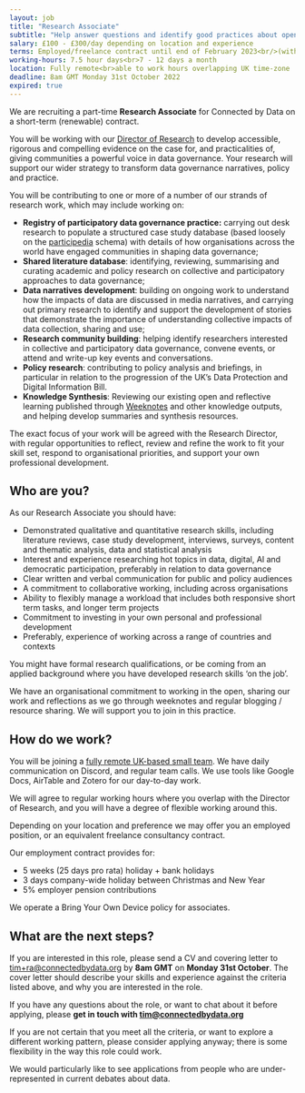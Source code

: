 ```yaml
---
layout: job
title: "Research Associate"
subtitle: "Help answer questions and identify good practices about open, collective and participatory data governance"
salary: £100 - £300/day depending on location and experience
terms: Employed/freelance contract until end of February 2023<br/>(with possibility of renewal)
working-hours: 7.5 hour days<br>7 - 12 days a month
location: Fully remote<br>able to work hours overlapping UK time-zone
deadline: 8am GMT Monday 31st October 2022
expired: true
---
```


We are recruiting a part-time **Research Associate** for Connected by Data on a short-term (renewable) contract.

You will be working with our [Director of Research](https://connectedbydata.org/team/tim-davies) to develop accessible, rigorous and compelling evidence on the case for, and practicalities of, giving communities a powerful voice in data governance. Your research will support our wider strategy to transform data governance narratives, policy and practice.

You will be contributing to one or more of a number of our strands of research work, which may include working on:

* **Registry of participatory data governance practice:** carrying out desk research to populate a structured case study database (based loosely on the [participedia](https://participedia.net/) schema) with details of how organisations across the world have engaged communities in shaping data governance;
* **Shared literature database**: identifying, reviewing, summarising and curating academic and policy research on collective and participatory approaches to data governance;
* **Data narratives development**: building on ongoing work to understand how the impacts of data are discussed in media narratives, and carrying out primary research to identify and support the development of stories that demonstrate the importance of understanding collective impacts of data collection, sharing and use;
* **Research community building**: helping identify researchers interested in collective and participatory data governance, convene events, or attend and write-up key events and conversations.  
* **Policy research**: contributing to policy analysis and briefings, in particular in relation to the progression of the UK’s Data Protection and Digital Information Bill.  
* **Knowledge Synthesis**: Reviewing our existing open and reflective learning published through [Weeknotes](https://connectedbydata.org/blog#weeknotes) and other knowledge outputs, and helping develop summaries and synthesis resources.

The exact focus of your work will be agreed with the Research Director, with regular opportunities to reflect, review and refine the work to fit your skill set, respond to organisational priorities, and support your own professional development.


## Who are you?

As our Research Associate you should have:

* Demonstrated qualitative and quantitative research skills, including literature reviews, case study development, interviews, surveys, content and thematic analysis, data and statistical analysis
* Interest and experience researching hot topics in data, digital, AI and democratic participation, preferably in relation to data governance
* Clear written and verbal communication for public and policy audiences
* A commitment to collaborative working, including across organisations
* Ability to flexibly manage a workload that includes both responsive short term tasks, and longer term projects
* Commitment to investing in your own personal and professional development
* Preferably, experience of working across a range of countries and contexts

You might have formal research qualifications, or be coming from an applied background where you have developed research skills ‘on the job’.

We have an organisational commitment to working in the open, sharing our work and reflections as we go through weeknotes and regular blogging / resource sharing. We will support you to join in this practice.


## How do we work?

You will be joining a [fully remote UK-based small team](/about#team). We have daily communication on Discord, and regular team calls. We use tools like Google Docs, AirTable and Zotero for our day-to-day work.

We will agree to regular working hours where you overlap with the Director of Research, and you will have a degree of flexible working around this.

Depending on your location and preference we may offer you an employed position, or an equivalent freelance consultancy contract.

Our employment contract provides for:

* 5 weeks (25 days pro rata) holiday + bank holidays
* 3 days company-wide holiday between Christmas and New Year
* 5% employer pension contributions

We operate a Bring Your Own Device policy for associates.


## What are the next steps?

If you are interested in this role, please send a CV and covering letter to tim+ra@connectedbydata.org by **8am GMT** on **Monday 31st October**. The cover letter should describe your skills and experience against the criteria listed above, and why you are interested in the role.

If you have any questions about the role, or want to chat about it before applying, please **get in touch with tim@connectedbydata.org**

If you are not certain that you meet all the criteria, or want to explore a different working pattern, please consider applying anyway; there is some flexibility in the way this role could work.

We would particularly like to see applications from people who are under-represented in current debates about data.
